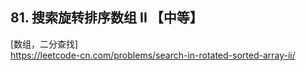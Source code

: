 ## 81. 搜索旋转排序数组 II 【中等】    
[数组，二分查找]     
https://leetcode-cn.com/problems/search-in-rotated-sorted-array-ii/     
